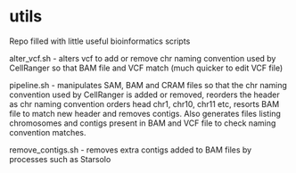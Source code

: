 # utils
Repo filled with little useful bioinformatics scripts

alter_vcf.sh - alters vcf to add or remove chr naming convention used by CellRanger so that BAM file and VCF match (much quicker to edit VCF file)

pipeline.sh - manipulates SAM, BAM and CRAM files so that the chr naming convention used by CellRanger is added or removed, reorders the header as chr naming convention orders head chr1, chr10, chr11 etc, resorts BAM file to match new header and removes contigs. Also generates files listing chromosomes and contigs present in BAM and VCF file to check naming convention matches.

remove_contigs.sh - removes extra contigs added to BAM files by processes such as Starsolo 

